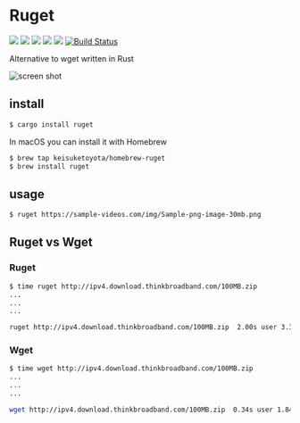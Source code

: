 # Ruget

![](https://img.shields.io/github/stars/KeisukeToyota/ruget.svg)
![](https://img.shields.io/github/release/KeisukeToyota/ruget.svg)
![](https://img.shields.io/github/issues/KeisukeToyota/ruget.svg)
![](https://img.shields.io/github/forks/KeisukeToyota/ruget.svg)
![](https://img.shields.io/github/license/KeisukeToyota/ruget.svg)
[![Build Status](https://travis-ci.org/KeisukeToyota/ruget.svg?branch=master)](https://travis-ci.org/KeisukeToyota/ruget)

Alternative to wget written in Rust

![screen shot](https://github.com/KeisukeToyota/ruget/blob/images/screen_shot.png)

## install

```bash
$ cargo install ruget
```

In macOS you can install it with Homebrew
```bash
$ brew tap keisuketoyota/homebrew-ruget
$ brew install ruget
```

## usage

```bash
$ ruget https://sample-videos.com/img/Sample-png-image-30mb.png
```

## Ruget vs Wget

### Ruget
```bash
$ time ruget http://ipv4.download.thinkbroadband.com/100MB.zip
...
...
...

ruget http://ipv4.download.thinkbroadband.com/100MB.zip  2.00s user 3.38s system 33% cpu 15.858 total
```

### Wget
```bash
$ time wget http://ipv4.download.thinkbroadband.com/100MB.zip
...
...
...

wget http://ipv4.download.thinkbroadband.com/100MB.zip  0.34s user 1.84s system 8% cpu 26.428 total
```